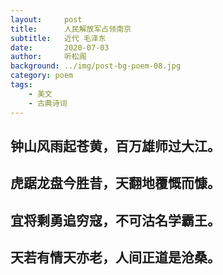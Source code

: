 ```yaml
---
layout:     post
title:      人民解放军占领南京
subtitle:   近代 毛泽东
date:       2020-07-03
author:     听松阁
background: ../img/post-bg-poem-08.jpg
category: poem
tags:
    - 美文
    - 古典诗词
---
```


## 钟山风雨起苍黄，百万雄师过大江。
## 虎踞龙盘今胜昔，天翻地覆慨而慷。
## 宜将剩勇追穷寇，不可沽名学霸王。
## 天若有情天亦老，人间正道是沧桑。
